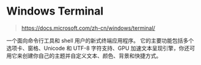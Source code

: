 # Windows Terminal

> https://docs.microsoft.com/zh-cn/windows/terminal/

一个面向命令行工具和 shell 用户的新式终端应用程序。 它的主要功能包括多个选项卡、窗格、Unicode 和 UTF-8 字符支持、GPU  加速文本呈现引擎，你还可用它来创建你自己的主题并自定义文本、颜色、背景和快捷方式。

